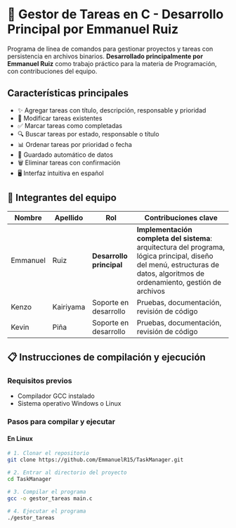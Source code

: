 # 🚀 Gestor de Tareas en C - Desarrollo Principal por Emmanuel Ruiz

Programa de línea de comandos para gestionar proyectos y tareas con persistencia en archivos binarios. **Desarrollado principalmente por Emmanuel Ruiz** como trabajo práctico para la materia de Programación, con contribuciones del equipo.

## Características principales
- ✨ Agregar tareas con título, descripción, responsable y prioridad
- 📝 Modificar tareas existentes
- ✅ Marcar tareas como completadas
- 🔍 Buscar tareas por estado, responsable o título
- 📊 Ordenar tareas por prioridad o fecha
- 💾 Guardado automático de datos
- 🗑️ Eliminar tareas con confirmación
- 🖥️ Interfaz intuitiva en español

## 👥 Integrantes del equipo

| Nombre      | Apellido    | Rol                                      | Contribuciones clave                  |
|-------------|-------------|------------------------------------------|---------------------------------------|
| Emmanuel    | Ruiz        | **Desarrollo principal**                 | **Implementación completa del sistema**: arquitectura del programa, lógica principal, diseño del menú, estructuras de datos, algoritmos de ordenamiento, gestión de archivos |
| Kenzo       | Kairiyama   | Soporte en desarrollo                    | Pruebas, documentación, revisión de código |
| Kevin       | Piña        | Soporte en desarrollo                    | Pruebas, documentación, revisión de código |

## 📋 Instrucciones de compilación y ejecución

### Requisitos previos
- Compilador GCC instalado
- Sistema operativo Windows o Linux

### Pasos para compilar y ejecutar

#### En Linux
```bash
# 1. Clonar el repositorio
git clone https://github.com/EmmanuelR15/TaskManager.git

# 2. Entrar al directorio del proyecto
cd TaskManager

# 3. Compilar el programa
gcc -o gestor_tareas main.c

# 4. Ejecutar el programa
./gestor_tareas
